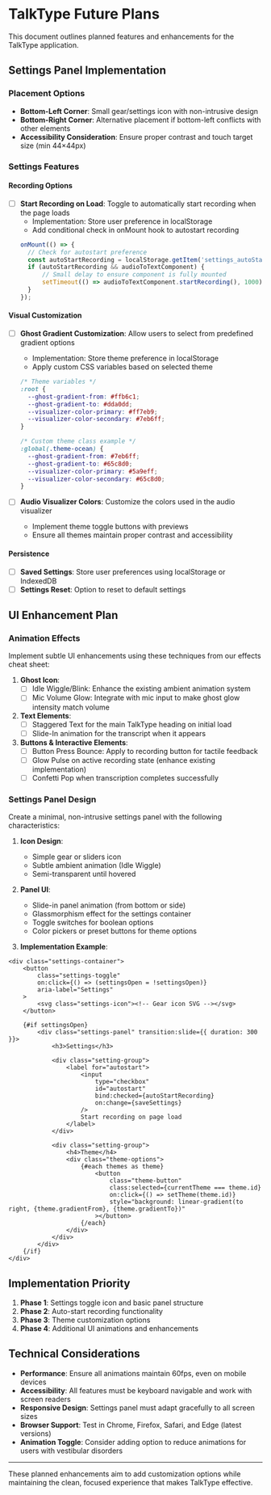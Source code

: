 # TalkType Future Plans

This document outlines planned features and enhancements for the TalkType application.

## Settings Panel Implementation

### Placement Options

- **Bottom-Left Corner**: Small gear/settings icon with non-intrusive design
- **Bottom-Right Corner**: Alternative placement if bottom-left conflicts with other elements
- **Accessibility Consideration**: Ensure proper contrast and touch target size (min 44×44px)

### Settings Features

#### Recording Options

- [ ] **Start Recording on Load**: Toggle to automatically start recording when the page loads
  - Implementation: Store user preference in localStorage
  - Add conditional check in onMount hook to autostart recording
  ```javascript
  onMount(() => {
  	// Check for autostart preference
  	const autoStartRecording = localStorage.getItem('settings_autoStartRecording') === 'true';
  	if (autoStartRecording && audioToTextComponent) {
  		// Small delay to ensure component is fully mounted
  		setTimeout(() => audioToTextComponent.startRecording(), 1000);
  	}
  });
  ```

#### Visual Customization

- [ ] **Ghost Gradient Customization**: Allow users to select from predefined gradient options
  - Implementation: Store theme preference in localStorage
  - Apply custom CSS variables based on selected theme

  ```css
  /* Theme variables */
  :root {
  	--ghost-gradient-from: #ffb6c1;
  	--ghost-gradient-to: #dda0dd;
  	--visualizer-color-primary: #ff7eb9;
  	--visualizer-color-secondary: #7eb6ff;
  }

  /* Custom theme class example */
  :global(.theme-ocean) {
  	--ghost-gradient-from: #7eb6ff;
  	--ghost-gradient-to: #65c8d0;
  	--visualizer-color-primary: #5a9eff;
  	--visualizer-color-secondary: #65c8d0;
  }
  ```

- [ ] **Audio Visualizer Colors**: Customize the colors used in the audio visualizer
  - Implement theme toggle buttons with previews
  - Ensure all themes maintain proper contrast and accessibility

#### Persistence

- [ ] **Saved Settings**: Store user preferences using localStorage or IndexedDB
- [ ] **Settings Reset**: Option to reset to default settings

## UI Enhancement Plan

### Animation Effects

Implement subtle UI enhancements using these techniques from our effects cheat sheet:

1. **Ghost Icon**:
   - [ ] Idle Wiggle/Blink: Enhance the existing ambient animation system
   - [ ] Mic Volume Glow: Integrate with mic input to make ghost glow intensity match volume

2. **Text Elements**:
   - [ ] Staggered Text for the main TalkType heading on initial load
   - [ ] Slide-In animation for the transcript when it appears

3. **Buttons & Interactive Elements**:
   - [ ] Button Press Bounce: Apply to recording button for tactile feedback
   - [ ] Glow Pulse on active recording state (enhance existing implementation)
   - [ ] Confetti Pop when transcription completes successfully

### Settings Panel Design

Create a minimal, non-intrusive settings panel with the following characteristics:

1. **Icon Design**:
   - Simple gear or sliders icon
   - Subtle ambient animation (Idle Wiggle)
   - Semi-transparent until hovered

2. **Panel UI**:
   - Slide-in panel animation (from bottom or side)
   - Glassmorphism effect for the settings container
   - Toggle switches for boolean options
   - Color pickers or preset buttons for theme options

3. **Implementation Example**:

```svelte
<div class="settings-container">
	<button
		class="settings-toggle"
		on:click={() => (settingsOpen = !settingsOpen)}
		aria-label="Settings"
	>
		<svg class="settings-icon"><!-- Gear icon SVG --></svg>
	</button>

	{#if settingsOpen}
		<div class="settings-panel" transition:slide={{ duration: 300 }}>
			<h3>Settings</h3>

			<div class="setting-group">
				<label for="autostart">
					<input
						type="checkbox"
						id="autostart"
						bind:checked={autoStartRecording}
						on:change={saveSettings}
					/>
					Start recording on page load
				</label>
			</div>

			<div class="setting-group">
				<h4>Theme</h4>
				<div class="theme-options">
					{#each themes as theme}
						<button
							class="theme-button"
							class:selected={currentTheme === theme.id}
							on:click={() => setTheme(theme.id)}
							style="background: linear-gradient(to right, {theme.gradientFrom}, {theme.gradientTo})"
						></button>
					{/each}
				</div>
			</div>
		</div>
	{/if}
</div>
```

## Implementation Priority

1. **Phase 1**: Settings toggle icon and basic panel structure
2. **Phase 2**: Auto-start recording functionality
3. **Phase 3**: Theme customization options
4. **Phase 4**: Additional UI animations and enhancements

## Technical Considerations

- **Performance**: Ensure all animations maintain 60fps, even on mobile devices
- **Accessibility**: All features must be keyboard navigable and work with screen readers
- **Responsive Design**: Settings panel must adapt gracefully to all screen sizes
- **Browser Support**: Test in Chrome, Firefox, Safari, and Edge (latest versions)
- **Animation Toggle**: Consider adding option to reduce animations for users with vestibular disorders

---

These planned enhancements aim to add customization options while maintaining the clean, focused experience that makes TalkType effective.
